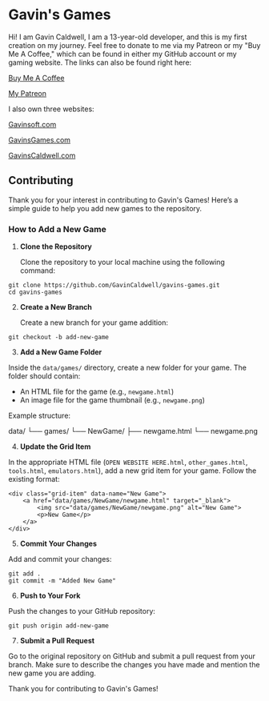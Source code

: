 # Gavin's Games

Hi! I am Gavin Caldwell, I am a 13-year-old developer, and this is my first creation on my journey. Feel free to donate to me via my Patreon or my "Buy Me A Coffee," which can be found in either my GitHub account or my gaming website. The links can also be found right here:

[Buy Me A Coffee](https://www.buymeacoffee.com/GavinsGames)

[My Patreon](https://patreon.com/GavinsGamesReboot?utm_medium=unknown&utm_source=join_link&utm_campaign=creatorshare_creator&utm_content=copyLink)

I also own three websites:

[Gavinsoft.com](https://gavinsoft.com)

[GavinsGames.com](https://gavinsgames.com)

[GavinsCaldwell.com](https://gavincaldwell.com)

## Contributing

Thank you for your interest in contributing to Gavin's Games! Here’s a simple guide to help you add new games to the repository.

### How to Add a New Game

1. **Clone the Repository**

   Clone the repository to your local machine using the following command:

```
git clone https://github.com/GavinCaldwell/gavins-games.git
cd gavins-games
```

2. **Create a New Branch**

   Create a new branch for your game addition:

```
git checkout -b add-new-game
```

3. **Add a New Game Folder**

Inside the `data/games/` directory, create a new folder for your game. The folder should contain:
- An HTML file for the game (e.g., `newgame.html`)
- An image file for the game thumbnail (e.g., `newgame.png`)

Example structure:

data/
└── games/
└── NewGame/
├── newgame.html
└── newgame.png

4. **Update the Grid Item**

In the appropriate HTML file (`OPEN WEBSITE HERE.html`, `other_games.html`, `tools.html`, `emulators.html`), add a new grid item for your game. Follow the existing format:

```
<div class="grid-item" data-name="New Game">
    <a href="data/games/NewGame/newgame.html" target="_blank">
        <img src="data/games/NewGame/newgame.png" alt="New Game">
        <p>New Game</p>
    </a>
</div>
```

5. **Commit Your Changes**

Add and commit your changes:

```
git add .
git commit -m "Added New Game"
```

6. **Push to Your Fork**

Push the changes to your GitHub repository:

```
git push origin add-new-game
```

7. **Submit a Pull Request**

Go to the original repository on GitHub and submit a pull request from your branch. Make sure to describe the changes you have made and mention the new game you are adding.

Thank you for contributing to Gavin's Games!